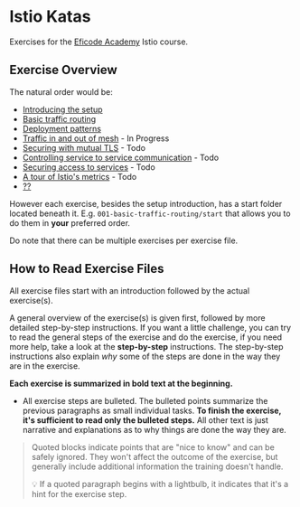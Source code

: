# Istio Katas

Exercises for the [Eficode Academy](https://www.eficode.com/academy) Istio course.

## Exercise Overview

The natural order would be:

- [Introducing the setup](000-setup-introduction.md)
- [Basic traffic routing](001-basic-traffic-routing.md)
- [Deployment patterns](002-deployment-patterns.md)
- [Traffic in and out of mesh](003-traffic-in-out-mesh.md) - In Progress
- [Securing with mutual TLS]()  - Todo
- [Controlling service to service communication]() - Todo
- [Securing access to services]()  - Todo
- [A tour of Istio's metrics]() - Todo
- [??]()

However each exercise, besides the setup introduction, has a 
start folder located beneath it. E.g. `001-basic-traffic-routing/start` that 
allows you to do them in **your** preferred order. 

Do note that there can be multiple exercises per exercise file. 

## How to Read Exercise Files

All exercise files start with an introduction
followed by the actual exercise(s).

A general overview of the exercise(s) is given first,
followed by more detailed step-by-step
instructions. If you want a little challenge, you
can try to read the general steps of the
exercise and do the exercise, if you need more help, take a look at
the **step-by-step** instructions. The step-by-step instructions also explain _why_
some of the steps are done in the way they are in the exercise.

**Each exercise is summarized in bold text at the
beginning.**

- All exercise steps are bulleted. The bulleted
  points summarize the previous paragraphs as
  small individual tasks. **To finish the
  exercise, it's sufficient to read only the
  bulleted steps.** All other text is just
  narrative and explanations as to why things are
  done the way they are.

> Quoted blocks indicate points that are "nice to know" and
> can be safely ignored. They won't affect the
> outcome of the exercise, but generally include
> additional information the training doesn't
> handle.
>
> :bulb: If a quoted paragraph begins with a
> lightbulb, it indicates that it's a hint for the
> exercise step.
